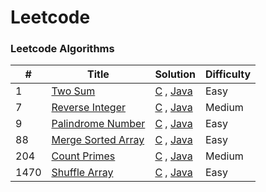 
Leetcode
========

### Leetcode Algorithms



| # | Title | Solution | Difficulty |
|---|-------|----------|------------|
|1|[Two Sum](https://leetcode.com/problems/two-sum/) | [C](./algorithms/c/TwoSum.c) , [Java](./algorithms/java/TwoSum.java)|Easy|
|7|[Reverse Integer](https://leetcode.com/problems/reverse-integer/) | [C](./algorithms/c/reverseInteger.c) , [Java](./algorithms/java/reverseInteger.java)|Medium|
|9|[Palindrome Number](https://leetcode.com/problems/palindrome-number/) | [C](./algorithms/c/palindromeNumber.c) , [Java](./algorithms/java/palindromeNumber.java)|Easy|
|88|[Merge Sorted Array](https://leetcode.com/problems/merge-sorted-array/) | [C](./algorithms/c/mergeSortedArray.c) , [Java](./algorithms/java/mergeSortedArray.java)|Easy|
|204|[Count Primes](https://leetcode.com/problems/count-primes/) | [C](./algorithms/c/countPrimes.c) , [Java](./algorithms/java/countPrimes.java)|Medium|
|1470|[Shuffle Array](https://leetcode.com/problems/shuffle-the-array/) | [C](./algorithms/c/shuffleArray.c) , [Java](./algorithms/java/shuffleArray.java) |Easy|